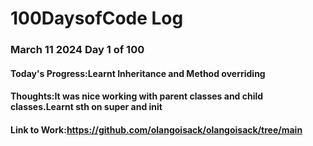 # 100DaysofCode Log

### March 11 2024 Day 1 of 100
#### Today's Progress:Learnt Inheritance and Method overriding
#### Thoughts:It was nice working with parent classes and child classes.Learnt sth on super and init
#### Link to Work:https://github.com/olangoisack/olangoisack/tree/main

